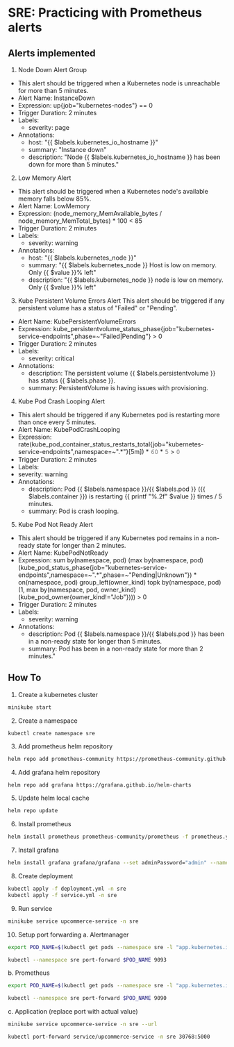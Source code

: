 # SRE: Practicing with Prometheus alerts

## Alerts implemented

1. Node Down Alert Group
- This alert should be triggered when a Kubernetes node is unreachable for more than 5 minutes.
- Alert Name: InstanceDown
- Expression: up{job="kubernetes-nodes"} == 0
- Trigger Duration: 2 minutes
- Labels:
  - severity: page
- Annotations:
  - host: "{{ $labels.kubernetes_io_hostname }}"
  - summary: "Instance down"
  - description: "Node {{ $labels.kubernetes_io_hostname }} has been down for more than 5 minutes."

2. Low Memory Alert
- This alert should be triggered when a Kubernetes node's available memory falls below 85%.
- Alert Name: LowMemory
- Expression: (node_memory_MemAvailable_bytes / node_memory_MemTotal_bytes) * 100 < 85
- Trigger Duration: 2 minutes
- Labels:
  - severity: warning
- Annotations:
  - host: "{{ $labels.kubernetes_node }}"
  - summary: "{{ $labels.kubernetes_node }} Host is low on memory. Only {{ $value }}% left"
  - description: "{{ $labels.kubernetes_node }} node is low on memory. Only {{ $value }}% left"

3. Kube Persistent Volume Errors Alert
This alert should be triggered if any persistent volume has a status of "Failed" or "Pending".
- Alert Name: KubePersistentVolumeErrors
- Expression: kube_persistentvolume_status_phase{job="kubernetes-service-endpoints",phase=~"Failed|Pending"} > 0
- Trigger Duration: 2 minutes
- Labels:
  - severity: critical
- Annotations:
  - description: The persistent volume {{ $labels.persistentvolume }} has status {{ $labels.phase }}.
  - summary: PersistentVolume is having issues with provisioning.

4. Kube Pod Crash Looping Alert
- This alert should be triggered if any Kubernetes pod is restarting more than once every 5 minutes.
- Alert Name: KubePodCrashLooping
- Expression: rate(kube_pod_container_status_restarts_total{job="kubernetes-service-endpoints",namespace=~".*"}[5m]) * 𝟼𝟶 * 𝟻 > 𝟶
- Trigger Duration: 2 minutes
- Labels:
 - severity: warning
- Annotations:
    - description: Pod {{ $labels.namespace }}/{{ $labels.pod }} ({{ $labels.container }}) is restarting {{ printf "%.2f" $value }} times / 5 minutes.
    - summary: Pod is crash looping.

5. Kube Pod Not Ready Alert
- This alert should be triggered if any Kubernetes pod remains in a non-ready state for longer than 2 minutes.
- Alert Name: KubePodNotReady
- Expression: sum by(namespace, pod) (max by(namespace, pod) (kube_pod_status_phase{job="kubernetes-service-endpoints",namespace=~".*",phase=~"Pending|Unknown"}) * on(namespace, pod)    group_left(owner_kind) topk by(namespace, pod) (1, max by(namespace, pod, owner_kind) (kube_pod_owner{owner_kind!="Job"}))) > 0
- Trigger Duration: 2 minutes
- Labels:
  - severity: warning
- Annotations:
  - description: Pod {{ $labels.namespace }}/{{ $labels.pod }} has been in a non-ready state for longer than 5 minutes.
  - summary: Pod has been in a non-ready state for more than 2 minutes."

## How To

1. Create a kubernetes cluster
```sh
minikube start
```
2. Create a namespace
```
kubectl create namespace sre
```
3. Add prometheus helm repository
```sh
helm repo add prometheus-community https://prometheus-community.github.io/helm-charts
```
4. Add grafana helm repository
```sh
helm repo add grafana https://grafana.github.io/helm-charts
```
5. Update helm local cache
```sh
helm repo update
```
6. Install prometheus
```sh
helm install prometheus prometheus-community/prometheus -f prometheus.yml --namespace sre
```
7. Install grafana
```sh
helm install grafana grafana/grafana --set adminPassword="admin" --namespace sre
```
8. Create deployment
```sh
kubectl apply -f deployment.yml -n sre
kubectl apply -f service.yml -n sre
```
9. Run service
```sh
minikube service upcommerce-service -n sre
```
10. Setup port forwarding
  a. Alertmanager
```sh
export POD_NAME=$(kubectl get pods --namespace sre -l "app.kubernetes.io/name=alertmanager,app.kubernetes.io/instance=prometheus" -o jsonpath="{.items[0].metadata.name}")

kubectl --namespace sre port-forward $POD_NAME 9093
```
  b. Prometheus
```sh
export POD_NAME=$(kubectl get pods --namespace sre -l "app.kubernetes.io/name=prometheus,app.kubernetes.io/instance=prometheus" -o jsonpath="{.items[0].metadata.name}")

kubectl --namespace sre port-forward $POD_NAME 9090
```
  c. Application (replace port with actual value)
```sh
minikube service upcommerce-service -n sre --url

kubectl port-forward service/upcommerce-service -n sre 30768:5000
```



